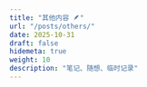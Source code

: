 ```yaml
---
title: "其他内容 🪶"
url: "/posts/others/"
date: 2025-10-31
draft: false
hidemeta: true
weight: 10
description: "笔记、随想、临时记录"
---
```

